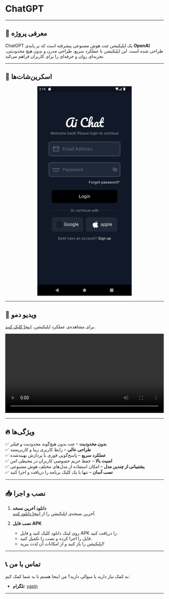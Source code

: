 # ChatGPT  

---  

## 🚀 معرفی پروژه  

ChatGPT یک اپلیکیشن چت هوش مصنوعی پیشرفته است که بر پایه‌ی **OpenAI** طراحی شده است. این اپلیکیشن با عملکرد سریع، طراحی مدرن و بدون هیچ محدودیتی، تجربه‌ای روان و حرفه‌ای را برای کاربران فراهم می‌کند.  

---  

## 📸 اسکرین‌شات‌ها
<p align="center">
  <img src="./screen1.png" alt="home" width="300" />  
  <p/>


---
## 🎥 ویدیو دمو  

برای مشاهده‌ی عملکرد اپلیکیشن، [اینجا کلیک کنید](https://raw.githubusercontent.com/yasinowo/Chatgpt/refs/heads/main/Screenrecorder-2025-02-06-17-56-02-665.mp4).  

<video src="Screenrecorder-2025-02-06-17-56-02-665.mp4" controls width="100%"></video>  

---  

## 🔥 ویژگی‌ها  

✅ **بدون محدودیت** – چت بدون هیچ‌گونه محدودیت و فیلتر  
✅ **طراحی عالی** – رابط کاربری زیبا و کاربرپسند  
✅ **عملکرد سریع** – پاسخ‌گویی فوری با پردازش بهینه‌شده  
✅ **امنیت بالا** – حفظ حریم خصوصی کاربران در محیطی امن  
✅ **پشتیبانی از چندین مدل** – امکان استفاده از مدل‌های مختلف هوش مصنوعی  
✅ **نصب آسان** – تنها با یک کلیک برنامه را دریافت و اجرا کنید  

---  

## 📥 نصب و اجرا  

1. **دانلود آخرین نسخه**  
   آخرین نسخه‌ی اپلیکیشن را از [اینجا دانلود کنید](https://raw.githubusercontent.com/yasinowo/Chatgpt/refs/heads/main/chatgpt2.apk).  

2. **نصب فایل APK**  

   - روی لینک دانلود کلیک کنید و فایل APK را دریافت کنید.  
   - فایل را اجرا کرده و نصب را تکمیل کنید.  
   - اپلیکیشن را باز کنید و از امکانات آن لذت ببرید!  

---  

## 📞 تماس با من  

به کمک نیاز دارید یا سوالی دارید؟ من اینجا هستم تا به شما کمک کنم:  

- **تلگرام**: [yasin](https://t.me/yasinid)  

---
